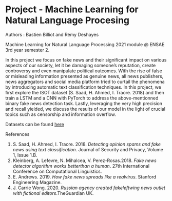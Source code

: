 # Project - Machine Learning for Natural Language Procesing

Authors : Bastien Billiot and Rémy Deshayes

Machine Learning for Natural Language Processing 2021 module @ ENSAE 3rd year semester 2. 

In this project we focus on fake news and their significant impact on various aspects of our society, let it be damaging someone’s reputation, create controversy and even manipulate political outcomes. With the rise of false or misleading information presented as genuine news, all news publishers, news aggregators and social media platform tried to curtail the phenomena by introducing automatic text classification techniques. In this project, we first explore the ISOT dataset (S. Saad, H. Ahmed, I. Traore. 2018) and then train a LSTM and a CNN with PyTorch to address the above-mentionned binary fake news detection task. Lastly, leveraging the very high precision and recall yielded, we discuss the results of our model in the light of crucial topics such as censorship and information overflow.

Datasets can be found [here](https://www.uvic.ca/engineering/ece/isot/assets/docs/ISOT_Fake_News_Dataset_ReadMe.pdf)

References

1) S. Saad, H. Ahmed, I. Traore. 2018.  _Detecting opinion spams and fake news using text classification_. Journal of Security and Privacy, Volume 1, Issue 1.B. 
2) Kleinberg, A. Lefevre, N. Mihalcea, V. Perez-Rosas.2018. _Fake  news  detector  algorithm  works  betterthan  a  human_. 27th  International  Conference  on Computational Linguistics.
3) E. Andrews. 2019.  _How fake news spreads like a realvirus_. Stanford Engineering Magazine.
4) J.  Carrie  Wong.  2020.   _Russian  agency  created  fakeleftwing  news  outlet  with  fictional  editors_.TheGuardian UK.
